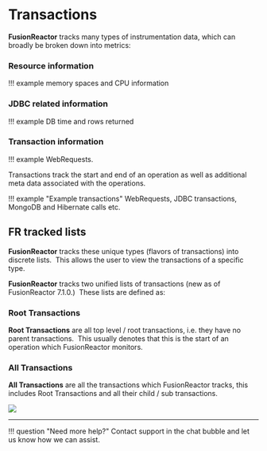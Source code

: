 # Transactions

**FusionReactor** tracks many types of instrumentation data, which can
broadly be broken down into metrics:

### Resource information 

!!! example
    memory spaces and  CPU information 

### JDBC related information 

!!! example
    DB time and rows returned  

### Transaction information 

!!! example
    WebRequests.

Transactions track the start and end of an operation as well as
additional meta data associated with the operations.  


!!! example "Example transactions"
    WebRequests, JDBC transactions, MongoDB and Hibernate calls etc.


## FR tracked lists

**FusionReactor** tracks these unique types (flavors of transactions) into
discrete lists.  This allows the user to view the transactions of a
specific type.


**FusionReactor** tracks two unified lists of transactions (new as of
FusionReactor 7.1.0.)  These lists are defined as:

### Root Transactions 

**Root Transactions** are all top level / root transactions, i.e. they
have no parent transactions.  This usually denotes that this is the
start of an operation which FusionReactor monitors.

### All Transactions 

**All Transactions** are all the transactions which FusionReactor tracks,
this includes Root Transactions and all their child / sub transactions.


![](/attachments/245550549/288882712.jpg)

___

!!! question "Need more help?"
    Contact support in the chat bubble and let us know how we can assist.